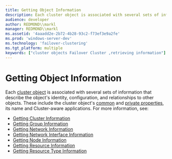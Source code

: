 ```yaml
---
title: Getting Object Information
description: Each cluster object is associated with several sets of information that describe the object's identity, configuration, and relationships to other objects.
audience: developer
author: REDMOND\\markl
manager: REDMOND\\markl
ms.assetid: '4aaadd2e-2b72-4b28-93c2-f73ef3e9a2fe'
ms.prod: 'windows-server-dev'
ms.technology: 'failover-clustering'
ms.tgt_platform: multiple
keywords: ["cluster objects Failover Cluster ,retrieving information"]
---
```


# Getting Object Information

Each [cluster object](cluster-objects.md) is associated with several sets of information that describe the object's identity, configuration, and relationships to other objects. These include the cluster object's [common](common-properties.md) and [private properties](private-properties.md), its name and Cluster-aware applications. For more information, see:

-   [Getting Cluster Information](getting-cluster-information.md)
-   [Getting Group Information](getting-group-information.md)
-   [Getting Network Information](getting-network-information.md)
-   [Getting Network Interface Information](getting-network-interface-information.md)
-   [Getting Node Information](getting-node-information.md)
-   [Getting Resource Information](getting-resource-information.md)
-   [Getting Resource Type Information](getting-resource-type-information.md)

 

 




